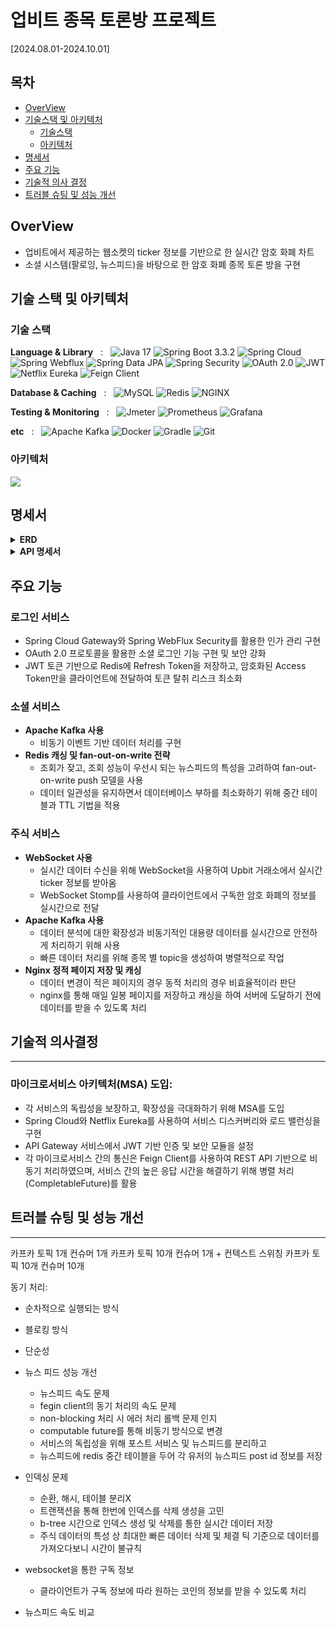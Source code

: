 # 업비트 종목 토론방 프로젝트

[2024.08.01-2024.10.01]

## 목차

- [OverView](#overview)
- [기술스택 및 아키텍처](#기술-스택-및-아키텍처)
    - [기술스택](#기술-스택)
    - [아키텍처](#아키텍처)
- [명세서](#명세서)
- [주요 기능](#주요-기능)
- [기술적 의사 결정](#기술적-의사-결정)
- [트러블 슈팅 및 성능 개선](#트러블-슈팅-및-성능-개선)

## OverView

- 업비트에서 제공하는 웹소켓의 ticker 정보를 기반으로 한 실시간 암호 화폐 차트
- 소셜 시스템(팔로잉, 뉴스피드)을 바탕으로 한 암호 화폐 종목 토론 방을 구현

## 기술 스택 및 아키텍처

### 기술 스택

**Language & Library** &nbsp; : &nbsp;
<img src="https://img.shields.io/badge/Java-17-007396?style=for-the-badge&logo=java&logoColor=white" alt="Java 17">
<img src="https://img.shields.io/badge/SpringBoot-3.3.2-6DB33F?style=for-the-badge&logo=springboot&logoColor=white" alt="Spring Boot 3.3.2">
<img src="https://img.shields.io/badge/Spring%20Cloud-2023.0.3-6DB33F?style=for-the-badge&logo=spring&logoColor=white" alt="Spring Cloud">
<img src="https://img.shields.io/badge/Spring%20Webflux-6DB33F?style=for-the-badge&logo=Spring&logoColor=white" alt="Spring Webflux">
<img src="https://img.shields.io/badge/Spring%20Data%20JPA-6DB33F?style=for-the-badge&logo=spring&logoColor=white" alt="Spring Data JPA">
<img src="https://img.shields.io/badge/Spring%20Security-6DB33F?style=for-the-badge&logo=Spring%20Security&logoColor=white" alt="Spring Security">
<img src="https://img.shields.io/badge/OAuth2.0-4285F4?style=for-the-badge&logo=oauth&logoColor=white" alt="OAuth 2.0">
<img src="https://img.shields.io/badge/JWT-000000?style=for-the-badge&logo=JSON%20web%20tokens&logoColor=white" alt="JWT">
<img src="https://img.shields.io/badge/Netflix%20Eureka-302E31?style=for-the-badge&logo=Netflix&logoColor=white" alt="Netflix Eureka">
<img src="https://img.shields.io/badge/Feign%20Client-6DB33F?style=for-the-badge&logo=spring&logoColor=white" alt="Feign Client">

**Database & Caching** &nbsp; : &nbsp;
<img src="https://img.shields.io/badge/MySQL-4479A1?style=for-the-badge&logo=mysql&logoColor=white" alt="MySQL">
<img src="https://img.shields.io/badge/Redis-DC382D?style=for-the-badge&logo=redis&logoColor=white" alt="Redis">
<img src="https://img.shields.io/badge/NGINX-009639?style=for-the-badge&logo=nginx&logoColor=white" alt="NGINX">

**Testing & Monitoring** &nbsp; : &nbsp;
<img src="https://img.shields.io/badge/Jmeter-D22128?style=for-the-badge&logo=apachejmeter&logoColor=white" alt="Jmeter">
<img src="https://img.shields.io/badge/Prometheus-E6522C?style=for-the-badge&logo=prometheus&logoColor=white" alt="Prometheus">
<img src="https://img.shields.io/badge/Grafana-F46800?style=for-the-badge&logo=grafana&logoColor=white" alt="Grafana">

**etc** &nbsp; : &nbsp;
<img src="https://img.shields.io/badge/Apache%20Kafka-231F20?style=for-the-badge&logo=apachekafka&logoColor=white" alt="Apache Kafka">
<img src="https://img.shields.io/badge/Docker-2496ED?style=for-the-badge&logo=docker&logoColor=white" alt="Docker">
<img src="https://img.shields.io/badge/Gradle-02303A?style=for-the-badge&logo=gradle&logoColor=white" alt="Gradle">
<img src="https://img.shields.io/badge/Git-F05032?style=for-the-badge&logo=git&logoColor=white" alt="Git">

### 아키텍처

![](C:\Users\Administrator\Downloads\RedChart\img\architecture.png)

## 명세서

<details><summary><strong>ERD</strong></summary>

![](C:\Users\Administrator\Downloads\RedChart\img\ERD.png)
</details>

<details><summary><strong>API 명세서</strong></summary>

스웨거 링크 추가 예정
</details>

## 주요 기능

### 로그인 서비스

- Spring Cloud Gateway와 Spring WebFlux Security를 활용한 인가 관리 구현
- OAuth 2.0 프로토콜을 활용한 소셜 로그인 기능 구현 및 보안 강화
- JWT 토큰 기반으로 Redis에 Refresh Token을 저장하고, 암호화된 Access Token만을 클라이언트에 전달하여 토큰 탈취 리스크 최소화

### 소셜 서비스

- **Apache Kafka 사용**
    - 비동기 이벤트 기반 데이터 처리를 구현
- **Redis 캐싱 및 fan-out-on-write 전략**
    - 조회가 잦고, 조회 성능이 우선시 되는 뉴스피드의 특성을 고려하여 fan-out-on-write push 모델을 사용
    - 데이터 일관성을 유지하면서 데이터베이스 부하를 최소화하기 위해 중간 테이블과 TTL 기법을 적용

### 주식 서비스

- **WebSocket 사용**
    - 실시간 데이터 수신을 위해 WebSocket을 사용하여 Upbit 거래소에서 실시간 ticker 정보를 받아옴
    - WebSocket Stomp를 사용하여 클라이언트에서 구독한 암호 화폐의 정보를 실시간으로 전달
- **Apache Kafka 사용**
    - 데이터 분석에 대한 확장성과 비동기적인 대용량 데이터를 실시간으로 안전하게 처리하기 위해 사용
    - 빠른 데이터 처리를 위해 종목 별 topic을 생성하여 병렬적으로 작업
- **Nginx 정적 페이지 저장 및 캐싱**
    - 데이터 변경이 적은 페이지의 경우 동적 처리의 경우 비효율적이라 판단
    - nginx를 통해 매일 일봉 페이지를 저장하고 캐싱을 하여 서버에 도달하기 전에 데이터를 받을 수 있도록 처리

## 기술적 의사결정

---

### 마이크로서비스 아키텍처(MSA) 도입:

- 각 서비스의 독립성을 보장하고, 확장성을 극대화하기 위해 MSA를 도입
- Spring Cloud와 Netflix Eureka를 사용하여 서비스 디스커버리와 로드 밸런싱을 구현
- API Gateway 서비스에서 JWT 기반 인증 및 보안 모듈을 설정
- 각 마이크로서비스 간의 통신은 Feign Client를 사용하여 REST API 기반으로 비동기 처리하였으며, 서비스 간의 높은 응답 시간을 해결하기 위해 병렬 처리(CompletableFuture)를
  활용

## 트러블 슈팅 및 성능 개선

---

카프카 토픽 1개 컨슈머 1개
카프카 토픽 10개 컨슈머 1개 + 컨텍스트 스위칭
카프카 토픽 10개 컨슈머 10개

동기 처리:

- 순차적으로 실행되는 방식
- 블로킹 방식
- 단순성


- 뉴스 피드 성능 개선
    - 뉴스피드 속도 문제
    - fegin client의 동기 처리의 속도 문제
    - non-blocking 처리 시 에러 처리 롤백 문제 인지
    - computable future를 통해 비동기 방식으로 변경
    - 서비스의 독립성을 위해 포스트 서비스 및 뉴스피드를 분리하고
    - 뉴스피드에 redis 중간 테이블을 두어 각 유저의 뉴스피드 post id 정보를 저장


- 인덱싱 문제
    - 순환, 해시, 테이블 분리X
    - 트랜잭션을 통해 한번에 인덱스를 삭제 생성을 고민
    - b-tree 시간으로 인덱스 생성 및 삭제를 통한 실시간 데이터 저장
    - 주식 데이터의 특성 상 최대한 빠른 데이터 삭제 및 체결 틱 기준으로 데이터를 가져오다보니 시간이 불규칙

- websocket을 통한 구독 정보
    - 클라이언트가 구독 정보에 따라 원하는 코인의 정보를 받을 수 있도록 처리

- 뉴스피드 속도 비교